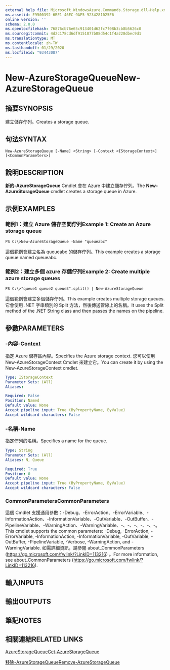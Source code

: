 ```yaml
---
external help file: Microsoft.WindowsAzure.Commands.Storage.dll-Help.xml
ms.assetid: E9500392-6BE1-46EC-9AF5-9234281025E6
online version: ''
schema: 2.0.0
ms.openlocfilehash: 76876cb76e65c913401d62fc7f08b3cb8b5626c0
ms.sourcegitcommit: 4d2c178cd6df9151877b08d54c1f4a228dbec9d1
ms.translationtype: MT
ms.contentlocale: zh-TW
ms.lasthandoff: 01/29/2020
ms.locfileid: "93443087"
---
```

# <span data-ttu-id="3d8fe-101">New-AzureStorageQueue</span><span class="sxs-lookup"><span data-stu-id="3d8fe-101">New-AzureStorageQueue</span></span>

## <span data-ttu-id="3d8fe-102">摘要</span><span class="sxs-lookup"><span data-stu-id="3d8fe-102">SYNOPSIS</span></span>
<span data-ttu-id="3d8fe-103">建立儲存佇列。</span><span class="sxs-lookup"><span data-stu-id="3d8fe-103">Creates a storage queue.</span></span>

## <span data-ttu-id="3d8fe-104">句法</span><span class="sxs-lookup"><span data-stu-id="3d8fe-104">SYNTAX</span></span>

```
New-AzureStorageQueue [-Name] <String> [-Context <IStorageContext>] [<CommonParameters>]
```

## <span data-ttu-id="3d8fe-105">說明</span><span class="sxs-lookup"><span data-stu-id="3d8fe-105">DESCRIPTION</span></span>
<span data-ttu-id="3d8fe-106">**新的-AzureStorageQueue** Cmdlet 會在 Azure 中建立儲存佇列。</span><span class="sxs-lookup"><span data-stu-id="3d8fe-106">The **New-AzureStorageQueue** cmdlet creates a storage queue in Azure.</span></span>

## <span data-ttu-id="3d8fe-107">示例</span><span class="sxs-lookup"><span data-stu-id="3d8fe-107">EXAMPLES</span></span>

### <span data-ttu-id="3d8fe-108">範例1：建立 Azure 儲存空間佇列</span><span class="sxs-lookup"><span data-stu-id="3d8fe-108">Example 1: Create an Azure storage queue</span></span>
```
PS C:\>New-AzureStorageQueue -Name "queueabc"
```

<span data-ttu-id="3d8fe-109">這個範例會建立名為 queueabc 的儲存佇列。</span><span class="sxs-lookup"><span data-stu-id="3d8fe-109">This example creates a storage queue named queueabc.</span></span>

### <span data-ttu-id="3d8fe-110">範例2：建立多個 azure 存儲佇列</span><span class="sxs-lookup"><span data-stu-id="3d8fe-110">Example 2: Create multiple azure storage queues</span></span>
```
PS C:\>"queue1 queue2 queue3".split() | New-AzureStorageQueue
```

<span data-ttu-id="3d8fe-111">這個範例會建立多個儲存佇列。</span><span class="sxs-lookup"><span data-stu-id="3d8fe-111">This example creates multiple storage queues.</span></span>
<span data-ttu-id="3d8fe-112">它會使用 .NET 字串類別的 Split 方法，然後傳送管線上的名稱。</span><span class="sxs-lookup"><span data-stu-id="3d8fe-112">It uses the Split method of the .NET String class and then passes the names on the pipeline.</span></span>

## <span data-ttu-id="3d8fe-113">參數</span><span class="sxs-lookup"><span data-stu-id="3d8fe-113">PARAMETERS</span></span>

### <span data-ttu-id="3d8fe-114">-內容</span><span class="sxs-lookup"><span data-stu-id="3d8fe-114">-Context</span></span>
<span data-ttu-id="3d8fe-115">指定 Azure 儲存區內容。</span><span class="sxs-lookup"><span data-stu-id="3d8fe-115">Specifies the Azure storage context.</span></span>
<span data-ttu-id="3d8fe-116">您可以使用 New-AzureStorageContext Cmdlet 來建立它。</span><span class="sxs-lookup"><span data-stu-id="3d8fe-116">You can create it by using the New-AzureStorageContext cmdlet.</span></span>

```yaml
Type: IStorageContext
Parameter Sets: (All)
Aliases: 

Required: False
Position: Named
Default value: None
Accept pipeline input: True (ByPropertyName, ByValue)
Accept wildcard characters: False
```

### <span data-ttu-id="3d8fe-117">-名稱</span><span class="sxs-lookup"><span data-stu-id="3d8fe-117">-Name</span></span>
<span data-ttu-id="3d8fe-118">指定佇列的名稱。</span><span class="sxs-lookup"><span data-stu-id="3d8fe-118">Specifies a name for the queue.</span></span>

```yaml
Type: String
Parameter Sets: (All)
Aliases: N, Queue

Required: True
Position: 0
Default value: None
Accept pipeline input: True (ByPropertyName, ByValue)
Accept wildcard characters: False
```

### <span data-ttu-id="3d8fe-119">CommonParameters</span><span class="sxs-lookup"><span data-stu-id="3d8fe-119">CommonParameters</span></span>
<span data-ttu-id="3d8fe-120">這個 Cmdlet 支援通用參數：-Debug、-ErrorAction、-ErrorVariable、-InformationAction、-InformationVariable、-OutVariable、-OutBuffer、-PipelineVariable、-WarningAction、-WarningVariable、-、-、-、-、-、-。</span><span class="sxs-lookup"><span data-stu-id="3d8fe-120">This cmdlet supports the common parameters: -Debug, -ErrorAction, -ErrorVariable, -InformationAction, -InformationVariable, -OutVariable, -OutBuffer, -PipelineVariable, -Verbose, -WarningAction, and -WarningVariable.</span></span> <span data-ttu-id="3d8fe-121">如需詳細資訊，請參閱 about_CommonParameters (https://go.microsoft.com/fwlink/?LinkID=113216) 。</span><span class="sxs-lookup"><span data-stu-id="3d8fe-121">For more information, see about_CommonParameters (https://go.microsoft.com/fwlink/?LinkID=113216).</span></span>

## <span data-ttu-id="3d8fe-122">輸入</span><span class="sxs-lookup"><span data-stu-id="3d8fe-122">INPUTS</span></span>

## <span data-ttu-id="3d8fe-123">輸出</span><span class="sxs-lookup"><span data-stu-id="3d8fe-123">OUTPUTS</span></span>

## <span data-ttu-id="3d8fe-124">筆記</span><span class="sxs-lookup"><span data-stu-id="3d8fe-124">NOTES</span></span>

## <span data-ttu-id="3d8fe-125">相關連結</span><span class="sxs-lookup"><span data-stu-id="3d8fe-125">RELATED LINKS</span></span>

[<span data-ttu-id="3d8fe-126">AzureStorageQueue</span><span class="sxs-lookup"><span data-stu-id="3d8fe-126">Get-AzureStorageQueue</span></span>](./Get-AzureStorageQueue.md)

[<span data-ttu-id="3d8fe-127">移除-AzureStorageQueue</span><span class="sxs-lookup"><span data-stu-id="3d8fe-127">Remove-AzureStorageQueue</span></span>](./Remove-AzureStorageQueue.md)


